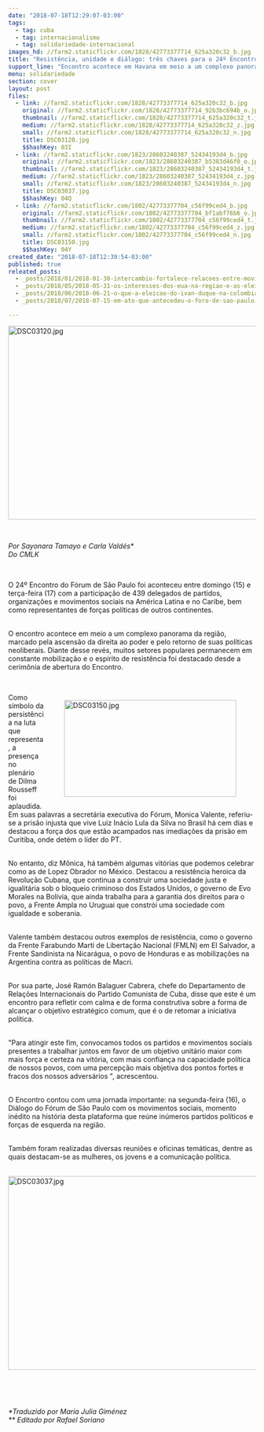 ```yaml
---
date: "2018-07-18T12:29:07-03:00"
tags:
  - tag: cuba
  - tag: internacionalismo
  - tag: solidariedade-internacional
images_hd: //farm2.staticflickr.com/1828/42773377714_625a320c32_b.jpg
title: "Resistência, unidade e diálogo: três chaves para o 24º Encontro do Fórum de São Paulo"
support_line: "Encontro acontece em Havana em meio a um complexo panorama da região, marcado pela ascensão da direita ao poder e pelo retorno de suas políticas neoliberais"
menu: solidariedade
section: cover
layout: post
files:
  - link: //farm2.staticflickr.com/1828/42773377714_625a320c32_b.jpg
    original: //farm2.staticflickr.com/1828/42773377714_92b3bc694b_o.jpg
    thumbnail: //farm2.staticflickr.com/1828/42773377714_625a320c32_t.jpg
    medium: //farm2.staticflickr.com/1828/42773377714_625a320c32_z.jpg
    small: //farm2.staticflickr.com/1828/42773377714_625a320c32_n.jpg
    title: DSC03120.jpg
    $$hashKey: 03I
  - link: //farm2.staticflickr.com/1823/28603240387_52434193d4_b.jpg
    original: //farm2.staticflickr.com/1823/28603240387_b5383d46f0_o.jpg
    thumbnail: //farm2.staticflickr.com/1823/28603240387_52434193d4_t.jpg
    medium: //farm2.staticflickr.com/1823/28603240387_52434193d4_z.jpg
    small: //farm2.staticflickr.com/1823/28603240387_52434193d4_n.jpg
    title: DSC03037.jpg
    $$hashKey: 04Q
  - link: //farm2.staticflickr.com/1802/42773377704_c56f99ced4_b.jpg
    original: //farm2.staticflickr.com/1802/42773377704_bf1abf76b6_o.jpg
    thumbnail: //farm2.staticflickr.com/1802/42773377704_c56f99ced4_t.jpg
    medium: //farm2.staticflickr.com/1802/42773377704_c56f99ced4_z.jpg
    small: //farm2.staticflickr.com/1802/42773377704_c56f99ced4_n.jpg
    title: DSC03150.jpg
    $$hashKey: 04Y
created_date: "2018-07-18T12:39:54-03:00"
published: true
releated_posts:
  - _posts/2018/01/2018-01-30-intercambio-fortalece-relacoes-entre-movimentos-populares-do-brasil-e-da-argentina.md
  - _posts/2018/05/2018-05-31-os-interesses-dos-eua-na-regiao-e-as-eleicoes-na-venezuela.md
  - _posts/2018/06/2018-06-21-o-que-a-eleicao-do-ivan-duque-na-colombia-significa-para-a-america-latina-e-o-caribe.md
  - _posts/2018/07/2018-07-15-em-ato-que-antecedeu-o-foro-de-sao-paulo-militantes-pedem-a-liberdade-de-lula.md

---
```

<p><img alt="DSC03120.jpg" height="394" src="//farm2.staticflickr.com/1828/42773377714_625a320c32_b.jpg" width="700" /></p>

<p>&nbsp;</p>

<p><em>Por Sayonara Tamayo e Carla Vald&eacute;s*<br />
Do CMLK</em></p>

<p>&nbsp;</p>

<p>O 24&ordm; Encontro do F&oacute;rum de S&atilde;o Paulo foi aconteceu entre domingo (15) e ter&ccedil;a-feira (17) com a participa&ccedil;&atilde;o de 439 delegados de partidos, organiza&ccedil;&otilde;es e movimentos sociais na Am&eacute;rica Latina e no Caribe, bem como representantes de for&ccedil;as pol&iacute;ticas de outros continentes.</p>

<p><br />
O encontro acontece em meio a um complexo panorama da regi&atilde;o, marcado pela ascens&atilde;o da direita ao poder e pelo retorno de suas pol&iacute;ticas neoliberais. Diante desse rev&eacute;s, muitos setores populares permanecem em constante mobiliza&ccedil;&atilde;o e o esp&iacute;rito de resist&ecirc;ncia foi destacado desde a cerim&ocirc;nia de abertura do Encontro.</p>

<p>&nbsp;</p>

<figure class="image" style="float:right"><img alt="DSC03150.jpg" height="197" src="//farm2.staticflickr.com/1802/42773377704_c56f99ced4_b.jpg" width="350" />
<figcaption></figcaption>
</figure>

<p>Como s&iacute;mbolo da persist&ecirc;ncia na luta que representa, a presen&ccedil;a no plen&aacute;rio de Dilma Rousseff foi aplaudida.<br />
Em suas palavras a secret&aacute;ria executiva do F&oacute;rum, Monica Valente, referiu-se a pris&atilde;o injusta que vive Luiz In&aacute;cio Lula da Silva no Brasil h&aacute; cem dias e destacou a for&ccedil;a dos que est&atilde;o acampados nas imedia&ccedil;&otilde;es da pris&atilde;o em Curitiba, onde det&eacute;m o l&iacute;der do PT.</p>

<p><br />
No entanto, diz M&ocirc;nica, h&aacute; tamb&eacute;m algumas vit&oacute;rias que podemos celebrar como as de Lopez Obrador no M&eacute;xico. Destacou a resist&ecirc;ncia heroica da Revolu&ccedil;&atilde;o Cubana, que continua a construir uma sociedade justa e igualit&aacute;ria sob o bloqueio criminoso dos Estados Unidos, o governo de Evo Morales na Bol&iacute;via, que ainda trabalha para a garantia dos direitos para o povo, a Frente Ampla no Uruguai que constr&oacute;i uma sociedade com igualdade e soberania.</p>

<p><br />
Valente tamb&eacute;m destacou outros exemplos de resist&ecirc;ncia, como o governo da Frente Farabundo Mart&iacute; de Liberta&ccedil;&atilde;o Nacional (FMLN) em El Salvador, a Frente Sandinista na Nicar&aacute;gua, o povo de Honduras e as mobiliza&ccedil;&otilde;es na Argentina contra as pol&iacute;ticas de Macri.</p>

<p><br />
Por sua parte, Jos&eacute; Ram&oacute;n Balaguer Cabrera, chefe do Departamento de Rela&ccedil;&otilde;es Internacionais do Partido Comunista de Cuba, disse que este &eacute; um encontro para refletir com calma e de forma construtiva sobre a forma de alcan&ccedil;ar o objetivo estrat&eacute;gico comum, que &eacute; o de retomar a iniciativa pol&iacute;tica.</p>

<p><br />
&quot;Para atingir este fim, convocamos todos os partidos e movimentos sociais presentes a trabalhar juntos em favor de um objetivo unit&aacute;rio maior com mais for&ccedil;a e certeza na vit&oacute;ria, com mais confian&ccedil;a na capacidade pol&iacute;tica de nossos povos, com uma percep&ccedil;&atilde;o mais objetiva dos pontos fortes e fracos dos nossos advers&aacute;rios &quot;, acrescentou.</p>

<p><br />
O Encontro contou com uma jornada importante: na segunda-feira (16), o Di&aacute;logo do F&oacute;rum de S&atilde;o Paulo com os movimentos sociais, momento in&eacute;dito na hist&oacute;ria desta plataforma que re&uacute;ne in&uacute;meros partidos pol&iacute;ticos e for&ccedil;as de esquerda na regi&atilde;o.</p>

<p><br />
Tamb&eacute;m foram realizadas diversas reuni&otilde;es e oficinas tem&aacute;ticas, dentre as quais destacam-se as mulheres, os jovens e a comunica&ccedil;&atilde;o pol&iacute;tica.</p>

<p><br />
<img alt="DSC03037.jpg" height="394" src="//farm2.staticflickr.com/1823/28603240387_52434193d4_b.jpg" width="700" /></p>

<p>&nbsp;</p>

<p>&nbsp;</p>

<p><em>*Traduzido por Maria Julia Gim&eacute;nez<br />
** Editado por Rafael Soriano</em></p>
